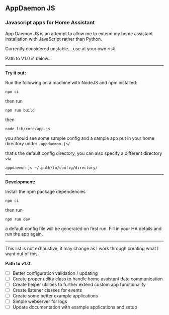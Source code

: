 AppDaemon JS
------

### Javascript apps for Home Assistant
App Daemon JS is an attempt to allow me to extend my home assistant installation with JavaScript rather than Python. 

Currently considered unstable... use at your own risk.

Path to V1.0 is below...

_________

**Try it out:**

Run the following on a machine with NodeJS and npm installed:

`npm ci`

then run

`npm run build`

then

`node lib/core/app.js`

you should see some sample config and a sample app put 
in your home directory under `.appdaemon-js/`

that's the default config directory, 
you can also specify a different directory via

`appdaemon-js ~/.path/to/config/directory/`

_________

**Development:**

Install the npm package dependencies

`npm ci`

then run

`npm run dev`

a default config file will be generated on first run. Fill in your HA details and run the app again.

_________
This list is not exhaustive, it may change as I work through creating what I want out of this. 

**Path to v1.0:**
- [ ] Better configuration validation / updating
- [ ] Create proper utility class to handle home assistant data communication
- [ ] Create helper utilities to further extend custom app functionality
- [ ] Create listener classes for events
- [ ] Create some better example applications
- [ ] Simple webserver for logs
- [ ] Update documentation with example applications and setup